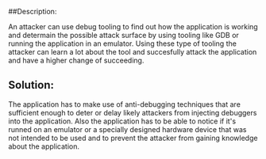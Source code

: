 ##Description:

An attacker can use debug tooling to find out how the application is working and determain the 
possible attack surface by using tooling like GDB or running the application in an emulator. 
Using these type of tooling the attacker can learn a lot about the tool and succesfully attack
the application and have a higher change of succeeding.

## Solution:

The application has to make use of anti-debugging techniques that are sufficient enough to 
deter or delay likely attackers from injecting debuggers into the application. Also the 
application has to be able to notice if it's runned on an emulator or a specially designed 
hardware device that was not intended to be used and to prevent the attacker from gaining 
knowledge about the application. 
